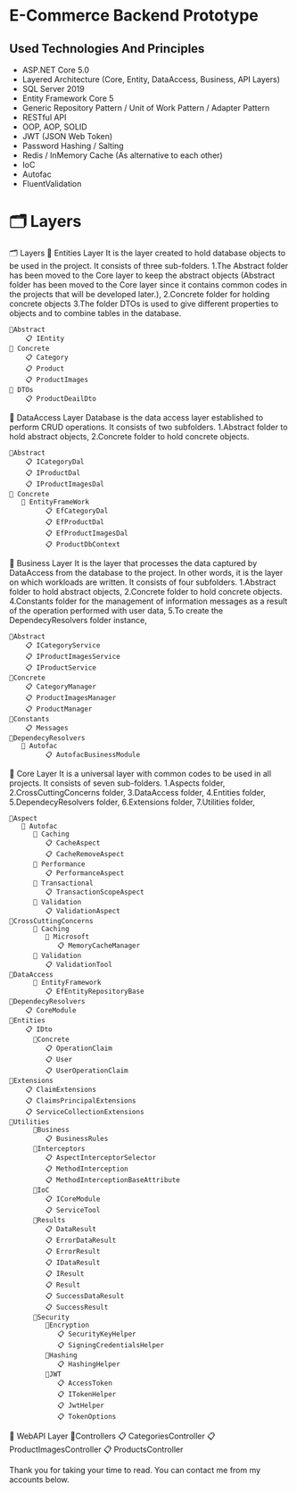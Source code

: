 # E-Commerce Backend Prototype


## Used Technologies And Principles
- ASP.NET Core 5.0
- Layered Architecture (Core, Entity, DataAccess, Business, API Layers)
- SQL Server 2019
- Entity Framework Core 5
- Generic Repository Pattern / Unit of Work Pattern / Adapter Pattern
- RESTful API
- OOP, AOP, SOLID
- JWT (JSON Web Token)
- Password Hashing / Salting
- Redis / InMemory Cache (As alternative to each other)
- IoC
- Autofac
- FluentValidation

# 🗂️ Layers

🗂️ Layers
📁 Entities Layer
It is the layer created to hold database objects to be used in the project.
It consists of three sub-folders.
  1.The Abstract folder has been moved to the Core layer to keep the abstract objects (Abstract folder has been moved to the Core layer since it contains common codes in the projects that will be developed later.),
  2.Concrete folder for holding concrete objects
  3.The folder DTOs is used to give different properties to objects and to combine tables in the database.

    📂Abstract
        📋 IEntity
    📂 Concrete
        📋 Category
        📋 Product
        📋 ProductImages
    📂 DTOs
        📋 ProductDeailDto

📁 DataAccess Layer
Database is the data access layer established to perform CRUD operations.
It consists of two subfolders.
  1.Abstract folder to hold abstract objects,
  2.Concrete folder to hold concrete objects.


    📂Abstract
        📋 ICategoryDal
        📋 IProductDal
        📋 IProductImagesDal
    📂 Concrete
       📂 EntityFrameWork
             📋 EfCategoryDal
             📋 EfProductDal
             📋 EfProductImagesDal
             📋 ProductDbContext

📁 Business Layer
It is the layer that processes the data captured by DataAccess from the database to the project. In other words, it is the layer on which workloads are written. It consists of four subfolders.
  1.Abstract folder to hold abstract objects,
  2.Concrete folder to hold concrete objects.
  4.Constants folder for the management of information messages as a result of the operation performed with user data,
  5.To create the DependecyResolvers folder instance,


    📂Abstract
        📋 ICategoryService
        📋 IProductImagesService
        📋 IProductService
    📂Concrete
        📋 CategoryManager
        📋 ProductImagesManager
        📋 ProductManager
    📂Constants
        📋 Messages
    📂DependecyResolvers
       📂 Autofac
             📋 AutofacBusinessModule

📁 Core Layer
It is a universal layer with common codes to be used in all projects.
It consists of seven sub-folders.
  1.Aspects folder,
  2.CrossCuttingConcerns folder,
  3.DataAccess folder,
  4.Entities folder,
  5.DependecyResolvers folder,
  6.Extensions folder,
  7.Utilities folder,


    📂Aspect
       📂 Autofac
          📂 Caching
             📋 CacheAspect
             📋 CacheRemoveAspect
          📂 Performance
             📋 PerformanceAspect
          📂 Transactional
             📋 TransactionScopeAspect
          📂 Validation
             📋 ValidationAspect
    📂CrossCuttingConcerns
          📂 Caching
             📂 Microsoft
                📋 MemoryCacheManager
          📂 Validation
             📋 ValidationTool
    📂DataAccess
          📂 EntityFramework
             📋 EfEntityRepositoryBase
    📂DependecyResolvers
        📋 CoreModule
    📂Entities
        📋 IDto
          📂Concrete
             📋 OperationClaim
             📋 User
             📋 UserOperationClaim
    📂Extensions
        📋 ClaimExtensions
        📋 ClaimsPrincipalExtensions
        📋 ServiceCollectionExtensions
    📂Utilities
          📂Business
             📋 BusinessRules
          📂Interceptors
             📋 AspectInterceptorSelector
             📋 MethodInterception
             📋 MethodInterceptionBaseAttribute
          📂IoC
             📋 ICoreModule
             📋 ServiceTool
          📂Results
             📋 DataResult
             📋 ErrorDataResult
             📋 ErrorResult
             📋 IDataResult
             📋 IResult
             📋 Result
             📋 SuccessDataResult
             📋 SuccessResult
          📂Security
             📂Encryption
                📋 SecurityKeyHelper
                📋 SigningCredentialsHelper
             📂Hashing
                📋 HashingHelper
             📂JWT
                📋 AccessToken
                📋 ITokenHelper
                📋 JwtHelper
                📋 TokenOptions

📁 WebAPI Layer
    📂Controllers
        📋 CategoriesController
        📋 ProductImagesController
        📋 ProductsController

Thank you for taking your time to read. You can contact me from my accounts below.

